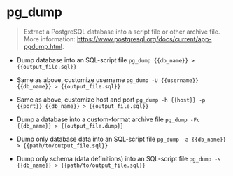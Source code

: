 # pg_dump
> Extract a PostgreSQL database into a script file or other archive file.
> More information: <https://www.postgresql.org/docs/current/app-pgdump.html>.

- Dump database into an SQL-script file
`pg_dump {{db_name}} > {{output_file.sql}}`

- Same as above, customize username
`pg_dump -U {{username}} {{db_name}} > {{output_file.sql}}`

- Same as above, customize host and port
`pg_dump -h {{host}} -p {{port}} {{db_name}} > {{output_file.sql}}`

- Dump a database into a custom-format archive file
`pg_dump -Fc {{db_name}} > {{output_file.dump}}`

- Dump only database data into an SQL-script file
`pg_dump -a {{db_name}} > {{path/to/output_file.sql}}`

- Dump only schema (data definitions) into an SQL-script file
`pg_dump -s {{db_name}} > {{path/to/output_file.sql}}`
